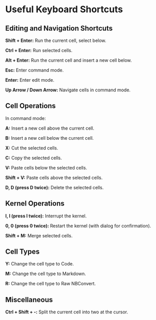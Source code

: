 # Useful Keyboard Shortcuts


## Editing and Navigation Shortcuts

**Shift + Enter:** Run the current cell, select below.

**Ctrl + Enter:** Run selected cells.

**Alt + Enter:** Run the current cell and insert a new cell below.

**Esc:** Enter command mode.

**Enter:** Enter edit mode.

**Up Arrow / Down Arrow:** Navigate cells in command mode.



## Cell Operations

In command mode:

**A:** Insert a new cell above the current cell.

**B:** Insert a new cell below the current cell.

**X:** Cut the selected cells.

**C:** Copy the selected cells.

**V:** Paste cells below the selected cells.

**Shift + V:** Paste cells above the selected cells.

**D, D (press D twice):** Delete the selected cells.



## Kernel Operations

**I, I (press I twice):** Interrupt the kernel.

**0, 0 (press 0 twice):** Restart the kernel (with dialog for confirmation).

**Shift + M:** Merge selected cells.



## Cell Types

**Y:** Change the cell type to Code.

**M:** Change the cell type to Markdown.

**R:** Change the cell type to Raw NBConvert.



## Miscellaneous

**Ctrl + Shift + -:** Split the current cell into two at the cursor.
